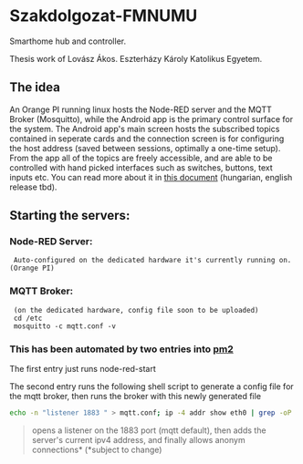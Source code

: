 # Szakdolgozat-FMNUMU

Smarthome hub and controller. 

Thesis work of Lovász Ákos.
Eszterházy Károly Katolikus Egyetem.

## The idea

An Orange PI running linux hosts the Node-RED server and the MQTT Broker (Mosquitto), while the Android app is the primary control surface for the system. The Android app's main screen hosts the subscribed topics contained in seperate cards and the connection screen is for configuring the host address (saved between sessions, optimally a one-time setup). From the app all of the topics are freely accessible, and are able to be controlled with hand picked interfaces such as switches, buttons, text inputs etc. You can read more about it in [this document](https://github.com/Lovasz-Akos/Szakdolgozat-FMNUMU/blob/main/Doc/Szakdolgozat%20%C3%96sszegz%C3%A9s.pdf) (hungarian, english release tbd).

## Starting the servers:

### Node-RED Server:

     Auto-configured on the dedicated hardware it's currently running on. (Orange PI)


### MQTT Broker:

     (on the dedicated hardware, config file soon to be uploaded)
     cd /etc
     mosquitto -c mqtt.conf -v
     
### This has been automated by two entries into [pm2](https://pm2.keymetrics.io/)

The first entry just runs node-red-start

The second entry runs the following shell script to generate a config file for the mqtt broker, then runs the broker with this newly generated file
```bash
echo -n "listener 1883 " > mqtt.conf; ip -4 addr show eth0 | grep -oP '(?<=inet\s)\d+(\.\d+){3}' >> mqtt.conf; echo $"allow_anonymous true" >> mqtt.conf
```
> opens a listener on the 1883 port (mqtt default), then adds the server's current ipv4 address, and finally allows anonym connections* (*subject to change)
